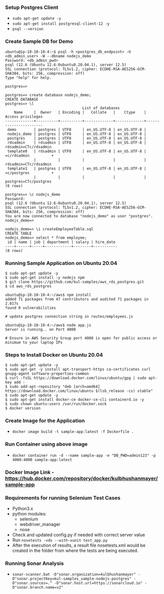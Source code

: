 ### Setup Postgres Client
- `sudo apt-get update -y`
- `sudo apt-get install postgresql-client-12 -y`
- `psql --version`
### Create Sample DB for Demo
```
ubuntu@ip-10-10-10-4:~$ psql -h <postgres_db_endpoint> -U <db_admin_user> -W --dbname nodejs_demo
Password: <db_admin_pwd>
psql (12.6 (Ubuntu 12.6-0ubuntu0.20.04.1), server 12.5)
SSL connection (protocol: TLSv1.2, cipher: ECDHE-RSA-AES256-GCM-SHA384, bits: 256, compression: off)
Type "help" for help.

postgres=>

postgres=> create database nodejs_demo;
CREATE DATABASE
postgres=> \l
                                   List of databases
    Name     |  Owner   | Encoding |   Collate   |    Ctype    |   Access privileges
-------------+----------+----------+-------------+-------------+-----------------------
 demo        | postgres | UTF8     | en_US.UTF-8 | en_US.UTF-8 |
 nodejs_demo | postgres | UTF8     | en_US.UTF-8 | en_US.UTF-8 |
 postgres    | postgres | UTF8     | en_US.UTF-8 | en_US.UTF-8 |
 rdsadmin    | rdsadmin | UTF8     | en_US.UTF-8 | en_US.UTF-8 | rdsadmin=CTc/rdsadmin
 template0   | rdsadmin | UTF8     | en_US.UTF-8 | en_US.UTF-8 | =c/rdsadmin          +
             |          |          |             |             | rdsadmin=CTc/rdsadmin
 template1   | postgres | UTF8     | en_US.UTF-8 | en_US.UTF-8 | =c/postgres          +
             |          |          |             |             | postgres=CTc/postgres
(6 rows)

postgres=> \c nodejs_demo
Password:
psql (12.6 (Ubuntu 12.6-0ubuntu0.20.04.1), server 12.5)
SSL connection (protocol: TLSv1.2, cipher: ECDHE-RSA-AES256-GCM-SHA384, bits: 256, compression: off)
You are now connected to database "nodejs_demo" as user "postgres".
nodejs_demo=>

nodejs_demo=> \i createEmployeeTable.sql
CREATE TABLE
nodejs_demo=> select * from employee;
 id | name | job | department | salary | hire_date
----+------+-----+------------+--------+-----------
(0 rows)

```
### Running Sample Application on Ubuntu 20.04
```
$ sudo apt-get update -y
$ sudo apt-get install -y nodejs npm
$ git clone https://github.com/kul-samples/aws_rds_postgres.git
$ cd aws_rds_postgres

ubuntu@ip-10-10-10-4:~/aws$ npm install
added 71 packages from 47 contributors and audited 71 packages in 2.017s
found 0 vulnerabilities

# update postgres connection string in routes/employees.js

ubuntu@ip-10-10-10-4:~/aws$ node app.js
Server is running.. on Port 4000

# Ensure in AWS Security Group port 4000 is open for public access or minimum to your laptop IPs
```
### Steps to Install Docker on Ubuntu 20.04
```
$ sudo apt-get update -y
$ sudo apt-get -y install apt-transport-https ca-certificates curl gnupg-agent software-properties-common
$ curl -fsSL https://download.docker.com/linux/ubuntu/gpg | sudo apt-key add -
$ sudo add-apt-repository "deb [arch=amd64] https://download.docker.com/linux/ubuntu $(lsb_release -cs) stable"
$ sudo apt-get update -y
$ sudo apt-get install docker-ce docker-ce-cli containerd.io -y
$ sudo chown ubuntu:users /var/run/docker.sock
$ docker version
```
### Create Image for the Application
- `docker image build -t sample-app:latest -f Dockerfile .`
### Run Container using above image
- `docker container run -d --name sample-app -e "DB_PWD=admin123" -p 4000:4000 sample-app:latest`
### Docker Image Link - https://hub.docker.com/repository/docker/kulbhushanmayer/sample-app
### Requirements for running Selenium Test Cases
- Python3.x
- python modules:
	- selenium
	- webdriver_manager
	- nose
- Check and updated config.py if needed with correct server value
- Run `nosetests -vds --with-xunit test_app.py`
- After the execution of results, a result file nosetests.xml would be created in the folder from where the tests are being executed.

### Running Sonar Analysis
- `sonar-scanner.bat -D"sonar.organization=kulbhushanmayer" -D"sonar.projectKey=kul-samples_sample-nodejs-postgres" -D"sonar.sources=." -D"sonar.host.url=https://sonarcloud.io" -D"sonar.branch.name=v2"`
